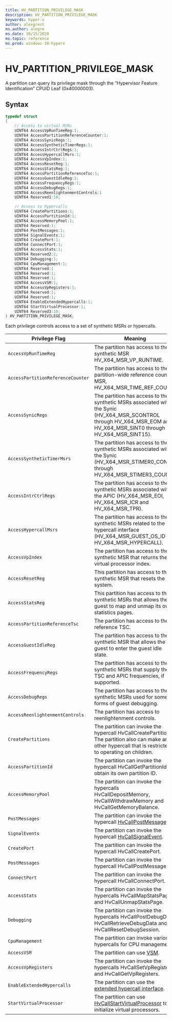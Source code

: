 ```yaml
---
title: HV_PARTITION_PRIVILEGE_MASK
description: HV_PARTITION_PRIVILEGE_MASK
keywords: hyper-v
author: alexgrest
ms.author: alegre
ms.date: 10/15/2020
ms.topic: reference
ms.prod: windows-10-hyperv
---
```


# HV_PARTITION_PRIVILEGE_MASK

A partition can query its privilege mask through the “Hypervisor Feature Identification” CPUID Leaf (0x40000003).

## Syntax

```c
typedef struct
{
    // Access to virtual MSRs
    UINT64 AccessVpRunTimeReg:1;
    UINT64 AccessPartitionReferenceCounter:1;
    UINT64 AccessSynicRegs:1;
    UINT64 AccessSyntheticTimerRegs:1;
    UINT64 AccessIntrCtrlRegs:1;
    UINT64 AccessHypercallMsrs:1;
    UINT64 AccessVpIndex:1;
    UINT64 AccessResetReg:1;
    UINT64 AccessStatsReg:1;
    UINT64 AccessPartitionReferenceTsc:1;
    UINT64 AccessGuestIdleReg:1;
    UINT64 AccessFrequencyRegs:1;
    UINT64 AccessDebugRegs:1;
    UINT64 AccessReenlightenmentControls:1
    UINT64 Reserved1:18;

    // Access to hypercalls
    UINT64 CreatePartitions:1;
    UINT64 AccessPartitionId:1;
    UINT64 AccessMemoryPool:1;
    UINT64 Reserved:1;
    UINT64 PostMessages:1;
    UINT64 SignalEvents:1;
    UINT64 CreatePort:1;
    UINT64 ConnectPort:1;
    UINT64 AccessStats:1;
    UINT64 Reserved2:2;
    UINT64 Debugging:1;
    UINT64 CpuManagement:1;
    UINT64 Reserved:1
    UINT64 Reserved:1;
    UINT64 Reserved:1;
    UINT64 AccessVSM:1;
    UINT64 AccessVpRegisters:1;
    UINT64 Reserved:1;
    UINT64 Reserved:1;
    UINT64 EnableExtendedHypercalls:1;
    UINT64 StartVirtualProcessor:1;
    UINT64 Reserved3:10;
} HV_PARTITION_PRIVILEGE_MASK;
 ```

Each privilege controls access to a set of synthetic MSRs or hypercalls.

| Privilege Flag                        | Meaning                                       |
|---------------------------------------|-----------------------------------------------|
|`AccessVpRunTimeReg`                   | The partition has access to the synthetic MSR HV_X64_MSR_VP_RUNTIME. |
|`AccessPartitionReferenceCounter`      | The partition has access to the partition-wide reference count MSR, HV_X64_MSR_TIME_REF_COUNT. |
|`AccessSynicRegs`                      | The partition has access to the synthetic MSRs associated with the Synic (HV_X64_MSR_SCONTROL through HV_X64_MSR_EOM and HV_X64_MSR_SINT0 through HV_X64_MSR_SINT15).|
|`AccessSyntheticTimerMsrs`             | The partition has access to the synthetic MSRs associated with the Synic (HV_X64_MSR_STIMER0_CONFIG through HV_X64_MSR_STIMER3_COUNT). |
|`AccessIntrCtrlRegs`                   | The partition has access to the synthetic MSRs associated with the APIC (HV_X64_MSR_EOI, HV_X64_MSR_ICR and HV_X64_MSR_TPR). |
|`AccessHypercallMsrs`                  | The partition has access to the synthetic MSRs related to the hypercall interface (HV_X64_MSR_GUEST_OS_ID and HV_X64_MSR_HYPERCALL). |
|`AccessVpIndex`                        | The partition has access to the synthetic MSR that returns the virtual processor index. |
|`AccessResetReg`                       | This partition has access to the synthetic MSR that resets the system. |
|`AccessStatsReg`                       | This partition has access to the synthetic MSRs that allows the guest to map and unmap its own statistics pages. |
|`AccessPartitionReferenceTsc`          | The partition has access to the reference TSC. |
|`AccessGuestIdleReg`                   | The partition has access to the synthetic MSR that allows the guest to enter the guest idle state. |
|`AccessFrequencyRegs`                  | The partition has access to the synthetic MSRs that supply the TSC and APIC frequencies, if supported. |
|`AccessDebugRegs`                      | The partition has access to the synthetic MSRs used for some forms of guest debugging. |
|`AccessReenlightenmentControls`        | The partition has access to reenlightenment controls. |
|`CreatePartitions`                     | The partition can invoke the hypercall HvCallCreatePartition. The partition also can make any other hypercall that is restricted to operating on children. |
|`AccessPartitionId`                    | The partition can invoke the hypercall HvCallGetPartitionId to obtain its own partition ID. |
|`AccessMemoryPool`                     | The partition can invoke the hypercalls HvCallDepositMemory, HvCallWithdrawMemory and HvCallGetMemoryBalance. |
|`PostMessages`                         | The partition can invoke the hypercall [HvCallPostMessage](../hypercalls/HvCallPostMessage.md). |
|`SignalEvents`                         | The partition can invoke the hypercall [HvCallSignalEvent](../hypercalls/HvCallSignalEvent.md). |
|`CreatePort`                           | The partition can invoke the hypercall HvCallCreatePort.  |
|`PostMessages`                         | The partition can invoke the hypercall HvCallPostMessage. |
|`ConnectPort`                          | The partition can invoke the hypercall HvCallConnectPort. |
|`AccessStats`                          | The partition can invoke the hypercalls HvCallMapStatsPage and HvCallUnmapStatsPage. |
|`Debugging`                            | The partition can invoke the hypercalls HvCallPostDebugData, HvCallRetrieveDebugData and HvCallResetDebugSession. |
|`CpuManagement`                        | The partition can invoke various hypercalls for CPU management. |
|`AccessVSM`                            | The partition can use [VSM](../vsm.md). |
|`AccessVpRegisters`                    | The partition can invoke the hypercalls HvCallSetVpRegisters and HvCallGetVpRegisters. |
|`EnableExtendedHypercalls`             | The partition can use the [extended hypercall interface](../hypercall-interface.md#extended-hypercall-interface). |
|`StartVirtualProcessor`                | The partition can use [HvCallStartVirtualProcessor](../hypercalls/HvCallStartVirtualProcessor.md) to initialize virtual processors. |

